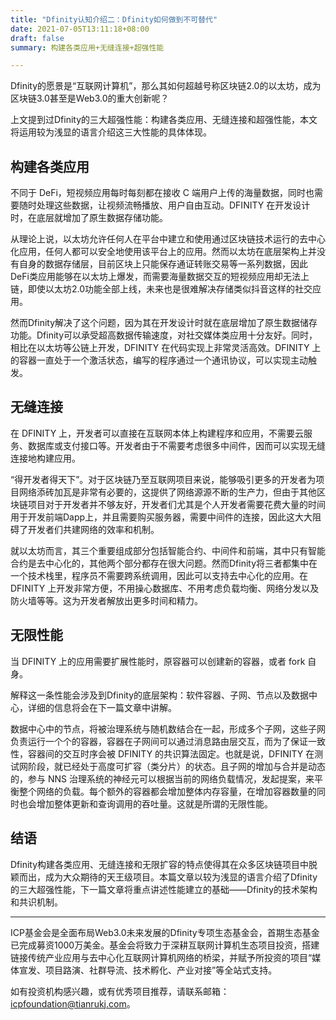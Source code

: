 ```yaml
---
title: "Dfinity认知介绍二：Dfinity如何做到不可替代"
date: 2021-07-05T13:11:18+08:00
draft: false
summary: 构建各类应用+无缝连接+超强性能

---
```



Dfinity的愿景是“互联网计算机”，那么其如何超越号称区块链2.0的以太坊，成为区块链3.0甚至是Web3.0的重大创新呢？

上文提到过Dfinity的三大超强性能：构建各类应用、无缝连接和超强性能，本文将运用较为浅显的语言介绍这三大性能的具体体现。


## 构建各类应用

不同于 DeFi，短视频应用每时每刻都在接收 C 端用户上传的海量数据，同时也需要随时处理这些数据，让视频流畅播放、用户自由互动。DFINITY 在开发设计时，在底层就增加了原生数据存储功能。


从理论上说，以太坊允许任何人在平台中建立和使用通过区块链技术运行的去中心化应用，任何人都可以安全地使用该平台上的应用。然而以太坊在底层架构上并没有自身的数据存储层，目前区块上只能保存通证转账交易等一系列数据，因此DeFi类应用能够在以太坊上爆发，而需要海量数据交互的短视频应用却无法上链，即使以太坊2.0功能全部上线，未来也是很难解决存储类似抖音这样的社交应用。


然而Dfinity解决了这个问题，因为其在开发设计时就在底层增加了原生数据储存功能。Dfinity可以承受超高数据传输速度，对社交媒体类应用十分友好。同时，相比在以太坊等公链上开发，DFINITY 在代码实现上非常灵活高效。DFINITY 上的容器一直处于一个激活状态，编写的程序通过一个通讯协议，可以实现主动触发。


## 无缝连接

在 DFINITY 上，开发者可以直接在互联网本体上构建程序和应用，不需要云服务、数据库或支付接口等。开发者由于不需要考虑很多中间件，因而可以实现无缝连接地构建应用。


“得开发者得天下”。对于区块链乃至互联网项目来说，能够吸引更多的开发者为项目网络添砖加瓦是非常有必要的，这提供了网络源源不断的生产力，但由于其他区块链项目对于开发者并不够友好，开发者们尤其是个人开发者需要花费大量的时间用于开发前端Dapp上，并且需要购买服务器，需要中间件的连接，因此这大大阻碍了开发者们共建网络的效率和机制。


就以太坊而言，其三个重要组成部分包括智能合约、中间件和前端，其中只有智能合约是去中心化的，其他两个部分都存在很大问题。然而Dfinity将三者都集中在一个技术栈里，程序员不需要跨系统调用，因此可以支持去中心化的应用。在DFINITY 上开发非常方便，不用操心数据库、不用考虑负载均衡、网络分发以及防火墙等等。这为开发者解放出更多时间和精力。


## 无限性能

当 DFINITY 上的应用需要扩展性能时，原容器可以创建新的容器，或者 fork 自身。


解释这一条性能会涉及到Dfinity的底层架构：软件容器、子网、节点以及数据中心，详细的信息将会在下一篇文章中讲解。


数据中心中的节点，将被治理系统与随机数结合在一起，形成多个子网，这些子网负责运行一个个的容器，容器在子网间可以通过消息路由层交互，而为了保证一致性，容器间的交互时序会被 DFINITY 的共识算法固定。也就是说，DFINITY 在测试网阶段，就已经处于高度可扩容（类分片）的状态。且子网的增加与合并是动态的，参与 NNS 治理系统的神经元可以根据当前的网络负载情况，发起提案，来平衡整个网络的负载。每个额外的容器都会增加整体内存容量，在增加容器数量的同时也会增加整体更新和查询调用的吞吐量。这就是所谓的无限性能。


## 结语

Dfinity构建各类应用、无缝连接和无限扩容的特点使得其在众多区块链项目中脱颖而出，成为大众期待的天王级项目。本篇文章以较为浅显的语言介绍了Dfinity的三大超强性能，下一篇文章将重点讲述性能建立的基础——Dfinity的技术架构和共识机制。

---

ICP基金会是全面布局Web3.0未来发展的Dfinity专项生态基金会，首期生态基金已完成募资1000万美金。基金会将致力于深耕互联网计算机生态项目投资，搭建链接传统产业应用与去中心化互联网计算机网络的桥梁，并赋予所投资的项目“媒体宣发、项目路演、社群导流、技术孵化、产业对接”等全站式支持。

如有投资机构感兴趣，或有优秀项目推荐，请联系邮箱：icpfoundation@tianrukj.com。



